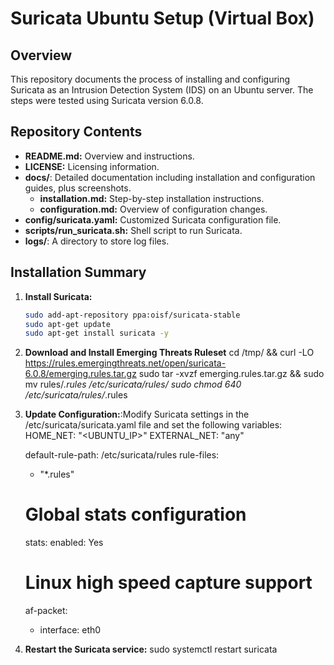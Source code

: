 # Suricata Ubuntu Setup (Virtual Box)

## Overview
This repository documents the process of installing and configuring Suricata as an Intrusion Detection System (IDS) on an Ubuntu server. The steps were tested using Suricata version 6.0.8.

## Repository Contents
- **README.md:** Overview and instructions.
- **LICENSE:** Licensing information.
- **docs/**: Detailed documentation including installation and configuration guides, plus screenshots.
  - **installation.md:** Step-by-step installation instructions.
  - **configuration.md:** Overview of configuration changes.
- **config/suricata.yaml:** Customized Suricata configuration file.
- **scripts/run_suricata.sh:** Shell script to run Suricata.
- **logs/**: A directory to store log files.

## Installation Summary
1. **Install Suricata:**
   ```bash
   sudo add-apt-repository ppa:oisf/suricata-stable
   sudo apt-get update
   sudo apt-get install suricata -y
2. **Download and Install Emerging Threats Ruleset**
    cd /tmp/ && curl -LO https://rules.emergingthreats.net/open/suricata-6.0.8/emerging.rules.tar.gz
    sudo tar -xvzf emerging.rules.tar.gz && sudo mv rules/*.rules /etc/suricata/rules/
    sudo chmod 640 /etc/suricata/rules/*.rules
3. **Update Configuration:**:Modify Suricata settings in the /etc/suricata/suricata.yaml file and set the following variables:
    HOME_NET: "<UBUNTU_IP>"
    EXTERNAL_NET: "any"

    default-rule-path: /etc/suricata/rules
    rule-files:
    - "*.rules"

    # Global stats configuration
    stats:
    enabled: Yes

    # Linux high speed capture support
    af-packet:
    - interface: eth0
4. **Restart the Suricata service:**
    sudo systemctl restart suricata